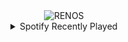 <div align="center">
<picture>
    <source media="(prefers-color-scheme: dark)" srcset="https://i.ibb.co/FrBxzdj/output-gif.gif">
    <source media="(prefers-color-scheme: light)" srcset="https://i.ibb.co/FrBxzdj/output-gif.gif">
    <img alt="RENOS" src="https://i.ibb.co/FrBxzdj/output-gif.gif">
</picture>
<details>
<summary>Spotify Recently Played</summary>
<img src="https://spotify-recently-played-readme.vercel.app/api?user=31d6d6zerc5ct6kck32na2ozsqf4&unique=1&width=400" alt="Spotify" />
</details>
</div>

<!-- Image deletion URL: https://ibb.co/rjZ7HX1/8db79755acb132ba9205bc4b9b2fffcc -->